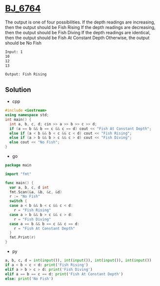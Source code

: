 # [BJ_6764](https://acmicpc.net/problem/6764)

The output is one of four possibilities. If the depth readings are increasing, then the output should be Fish Rising
If the depth readings are decreasing, then the output should be Fish Diving
If the depth readings are identical, then the output should be Fish At Constant Depth
Otherwise, the output should be No Fish


```txt
Input: 1
10
12
13

Output: Fish Rising
```

## Solution

* cpp

```cpp
#include <iostream>
using namespace std;
int main() {
  int a, b, c, d; cin >> a >> b >> c >> d;
  if (a == b && b == c && c == d) cout << "Fish At Constant Depth";
  else if (a < b && b < c && c < d) cout << "Fish Rising";
  else if (a > b && b > c && c > d) cout << "Fish Diving";
  else cout << "No Fish";
}
```

* go

```go
package main

import "fmt"

func main() {
  var a, b, c, d int
  fmt.Scan(&a, &b, &c, &d)
  r := "No Fish"
  switch {
  case a < b && b < c && c < d:
    r = "Fish Rising"
  case a > b && b > c && c > d:
    r = "Fish Diving"
  case a == b && b == c && c == d:
    r = "Fish At Constant Depth"
  }
  fmt.Print(r)
}
```

* py

```py
a, b, c, d = int(input()), int(input()), int(input()), int(input())
if a < b < c < d: print('Fish Rising')
elif a > b > c > d: print('Fish Diving')
elif a == b == c == d: print('Fish At Constant Depth')
else: print('No Fish')
```
